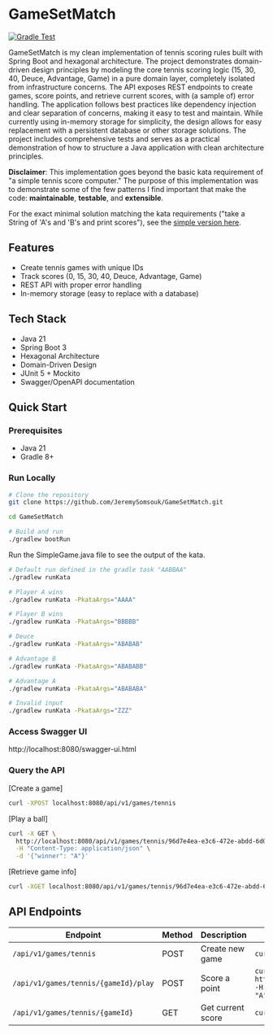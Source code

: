 # GameSetMatch
[![Gradle Test](https://github.com/JeremySomsouk/GameSetMatch/actions/workflows/gradle-test.yml/badge.svg)](https://github.com/JeremySomsouk/GameSetMatch/actions/workflows/gradle-test.yml)

GameSetMatch is my clean implementation of tennis scoring rules built with Spring Boot and hexagonal architecture. The project demonstrates domain-driven design principles by modeling the core tennis scoring logic (15, 30, 40, Deuce, Advantage, Game) in a pure domain layer, completely isolated from infrastructure concerns. The API exposes REST endpoints to create games, score points, and retrieve current scores, with (a sample of) error handling. The application follows best practices like dependency injection and clear separation of concerns, making it easy to test and maintain. While currently using in-memory storage for simplicity, the design allows for easy replacement with a persistent database or other storage solutions. The project includes comprehensive tests and serves as a practical demonstration of how to structure a Java application with clean architecture principles.

**Disclaimer**: This implementation goes beyond the basic kata requirement of "a simple tennis score computer." The purpose of this implementation was to demonstrate some of the few patterns I find important that make the code: **maintainable**, **testable**, and **extensible**.

For the exact minimal solution matching the kata requirements ("take a String of 'A's and 'B's and print scores"), see the [simple version here](src/main/java/com/jsomsouk/tennis/kata/GameSetMatch/SimpleGame.java).

## Features
- Create tennis games with unique IDs
- Track scores (0, 15, 30, 40, Deuce, Advantage, Game)
- REST API with proper error handling
- In-memory storage (easy to replace with a database)

## Tech Stack
- Java 21
- Spring Boot 3
- Hexagonal Architecture
- Domain-Driven Design
- JUnit 5 + Mockito
- Swagger/OpenAPI documentation

## Quick Start
### Prerequisites
- Java 21
- Gradle 8+

### Run Locally

```bash
# Clone the repository
git clone https://github.com/JeremySomsouk/GameSetMatch.git

cd GameSetMatch

# Build and run
./gradlew bootRun
```

Run the SimpleGame.java file to see the output of the kata.
```bash
# Default run defined in the gradle task "AABBAA"
./gradlew runKata

# Player A wins
./gradlew runKata -PkataArgs="AAAA"

# Player B wins
./gradlew runKata -PkataArgs="BBBBB"

# Deuce
./gradlew runKata -PkataArgs="ABABAB"

# Advantage B
./gradlew runKata -PkataArgs="ABABABB"

# Advantage A
./gradlew runKata -PkataArgs="ABABABA"

# Invalid input
./gradlew runKata -PkataArgs="ZZZ"

```

### Access Swagger UI
http://localhost:8080/swagger-ui.html

### Query the API
[Create a game]
```bash
curl -XPOST localhost:8080/api/v1/games/tennis
```

[Play a ball] 
```bash
curl -X GET \
  http://localhost:8080/api/v1/games/tennis/96d7e4ea-e3c6-472e-abdd-6d0fff3b4ad1/play \
  -H "Content-Type: application/json" \
  -d '{"winner": "A"}'
```

[Retrieve game info]
```bash
curl -XGET localhost:8080/api/v1/games/tennis/96d7e4ea-e3c6-472e-abdd-6d0fff3b4ad1
```

## API Endpoints
   Endpoint | Method | Description | Example Request |
 |----------|--------|-------------|-----------------|
| `/api/v1/games/tennis` | POST | Create new game | ```curl -X POST http://localhost:8080/api/v1/games/tennis``` |
| `/api/v1/games/tennis/{gameId}/play` | POST | Score a point | ```curl -X POST http://localhost:8080/api/v1/games/tennis/{gameId}/play -H "Content-Type: application/json" -d '{"winner": "A"}'``` |
| `/api/v1/games/tennis/{gameId}` | GET | Get current score | ```curl http://localhost:8080/api/v1/games/tennis/{gameId}``` |

